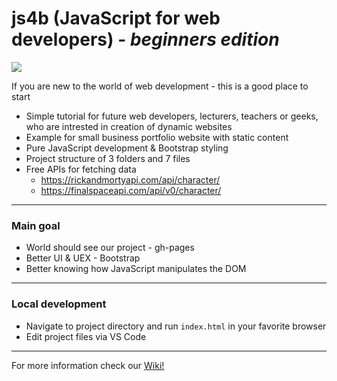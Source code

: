 # js4b (JavaScript for web developers) - _beginners edition_ 
<a href="https://www.codacy.com/gh/BaiGanio/js4b/dashboard?utm_source=github.com&amp;utm_medium=referral&amp;utm_content=BaiGanio/js4b&amp;utm_campaign=Badge_Grade"><img src="https://app.codacy.com/project/badge/Grade/7a7493b6185f4610abdb7192e65cd344"/></a>

If you are new to the world of web development - this is a good place to start 
- Simple tutorial for future web developers, lecturers, teachers or geeks, who are intrested in creation of dynamic websites
- Example for small business portfolio website with static content
- Pure JavaScript development & Bootstrap styling
- Project structure of 3 folders and 7 files
- Free APIs for fetching data
  - https://rickandmortyapi.com/api/character/
  - https://finalspaceapi.com/api/v0/character/
***
### Main goal
- World should see our project - gh-pages 
- Better UI & UEX - Bootstrap
- Better knowing how JavaScript manipulates the DOM
***
### Local development
- Navigate to project directory and run `index.html` in your favorite browser
- Edit project files via VS Code
***
For more information check our [Wiki!](https://github.com/BaiGanio/js4b/wiki)
